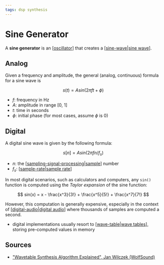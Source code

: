 ```yaml
---
tags: dsp synthesis
---
```


# Sine Generator

A **sine generator** is an [[oscillator]] that creates a [[sine-wave|sine wave]].

## Analog

Given a frequency and amplitude, the general (analog, continuous) formula for a sine wave is

$$
s(t) = A sin (2 \pi ft + \phi)
$$

- $f$: frequency in Hz
- $A$: amplitude in range [0, 1]
- $t$: time in seconds
- $\phi$: initial phase (for most cases, assume $\phi$ is 0)

## Digital

A digital sine wave is given by the following formula:

$$
s[n] = A sin (2 \pi f n / f_s)
$$

- $n$: the [[sampling-signal-processing|sample]] number
- $f_s$: [[sample-rate|sample rate]]

In most digital scenarios, such as calculators and computers, any `sin()` function is computed using the _Taylor expansion_ of the sine function:

$$
sin(x) = x - \frac{x^3}{3!} + \frac{x^5}{5!} + \frac{x^7}{7!}
$$

However, this computation is generally expensive, especially in the context of [[digital-audio|digital audio]] where thousands of samples are computed a second.

- digital implementations usually resort to [[wave-table|wave tables]], storing pre-computed values in memory

## Sources

- ["Wavetable Synthesis Algorithm Explained", Jan Wilczek (WolfSound)](https://www.thewolfsound.com/sound-synthesis/wavetable-synthesis-algorithm/)

[//begin]: # "Autogenerated link references for markdown compatibility"
[oscillator]: oscillator "Oscillator"
[sine-wave|sine wave]: sine-wave "Sine wave"
[sampling-signal-processing|sample]: sampling-signal-processing "Sampling (Signal Processing)"
[sample-rate|sample rate]: sample-rate "Sample Rate"
[digital-audio|digital audio]: digital-audio "Digital Audio"
[wave-table|wave tables]: wave-table "Wave Table"
[//end]: # "Autogenerated link references"
